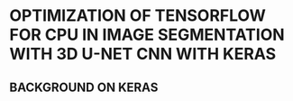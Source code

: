 # OPTIMIZATION OF TENSORFLOW FOR CPU IN IMAGE SEGMENTATION WITH 3D U-NET CNN WITH KERAS

## BACKGROUND ON KERAS
